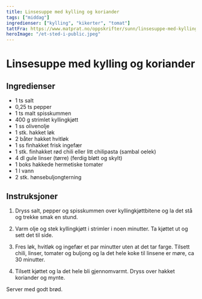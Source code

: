 ```yaml
---
title: Linsesuppe med kylling og koriander
tags: ["middag"]
ingredienser: ["kylling", "kikerter", "tomat"]
tattFra: https://www.matprat.no/oppskrifter/sunn/linsesuppe-med-kylling-og-koriander/
heroImage: "/et-sted-i-public.jpeg"
---
```


# Linsesuppe med kylling og koriander

## Ingredienser

- 1 ts salt
- 0,25 ts pepper
- 1 ts malt spisskummen
- 400 g strimlet kyllingkjøtt
- 1 ss olivenolje
- 1 stk. hakket løk
- 2 båter hakket hvitløk
- 1 ss finhakket frisk ingefær
- 1 stk. finhakket rød chili eller litt chilipasta (sambal oelek)
- 4 dl gule linser (tørre) (ferdig bløtt og skylt)
- 1 boks hakkede hermetiske tomater
- 1 l vann
- 2 stk. hønsebuljongterning

## Instruksjoner

1. Dryss salt, pepper og spisskummen over kyllingkjøttbitene og la det stå og trekke smak en stund.

2. Varm olje og stek kyllingkjøtt i strimler i noen minutter. Ta kjøttet ut og sett det til side.

3. Fres løk, hvitløk og ingefær et par minutter uten at det tar farge. Tilsett chili, linser, tomater og buljong og la det hele koke til linsene er møre, ca 30 minutter.

4. Tilsett kjøttet og la det hele bli gjennomvarmt. Dryss over hakket koriander og mynte.

Server med godt brød.
